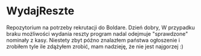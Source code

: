 # WydajReszte
Repozytorium na potrzeby rekrutacji do Boldare.
Dzień dobry,
W przypadku braku możliwości wydania reszty program nadal odejmuje "sprawdzone" nominały z kasy.
Niestety zbyt późno znalazłem państwa ogłoszenie i zrobiłem tyle ile zdążyłem zrobić, mam nadzieję, że nie jest najgorzej :)
